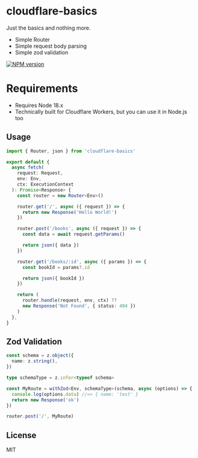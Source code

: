# cloudflare-basics

Just the basics and nothing more.

- Simple Router
- Simple request body parsing
- Simple zod validation

[![NPM version](https://img.shields.io/npm/v/cloudflare-basics?color=a1b858&label=)](https://www.npmjs.com/package/cloudflare-basics)

# Requirements

- Requires Node 18.x
- Technically built for Cloudflare Workers, but you can use it in Node.js too

## Usage

```ts
import { Router, json } from 'cloudflare-basics'

export default {
  async fetch(
    request: Request,
    env: Env,
    ctx: ExecutionContext
  ): Promise<Response> {
    const router = new Router<Env>()

    router.get('/', async ({ request }) => {
      return new Response('Hello World!')
    })

    router.post('/books', async ({ request }) => {
      const data = await request.getParams()

      return json({ data })
    })

    router.get('/books/:id', async ({ params }) => {
      const bookId = params?.id

      return json({ bookId })
    })

    return (
      router.handle(request, env, ctx) ??
      new Response('Not Found', { status: 404 })
    )
  },
}
```

## Zod Validation

```ts
const schema = z.object({
  name: z.string(),
})

type schemaType = z.infer<typeof schema>

const MyRoute = withZod<Env, schemaType>(schema, async (options) => {
  console.log(options.data) //=> { name: 'test' }
  return new Response('ok')
})

router.post('/', MyRoute)
```

## License

MIT
